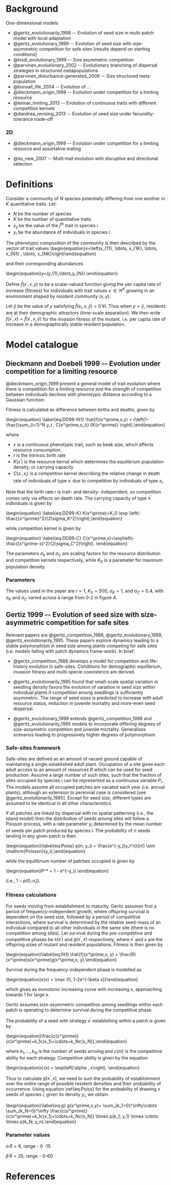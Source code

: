 
# Background


One-dimensional models

* @geritz_evolutionarily_1998 -- Evolution of seed size in multi-patch model with local adaptation
* @geritz_evolutionary_1999 --  Evolution of seed size with size-asymmetric competition for safe sites [results depend on starting conditions]
* @kisdi_evolutionary_1999 --  Size asymmetric competition
* @parvinen_evolutionary_2002 --  Evolutionary branching of dispersal strategies in structured metapopulations
* @parvinen_disturbance-generated_2009 --  Size structured meta population
* @bonsall_life_2004 --  Evolution of ...
* @dieckmann_origin_1999 --  Evolution under competition for a limiting resource
* @leimar_limiting_2013 --  Evolution of continuous traits with different competition kernels
* @dandrea_revising_2013 --  Evolution of seed size under fecundity-tolerance trade-off

### 2D

* @dieckmann_origin_1999 --  Evolution under competition for a limiting resource and assortative mating
- @ito_new_2007 -- Mulit-trait evolution with disruptive and directional selection

# Definitions

Consider a community of $N$ species potentially differing from one
another in $K$ quantitative traits. Let:

- $N$ be the number of species
- $K$ be the number of quantitative traits
- $x_{ij}$ be the value of the $j^{\textrm{th}}$ trait in species $i$
- $y_{i}$ be the abundance of individuals in species $i$ .

The phenotypic composition of the community is then described by the vector
of trait values
\begin{equation}x=\left(x_{11}, \ldots, x_{1K}, \ldots, x_{N1} , \ldots, x_{NK}\right)\end{equation}

and their corresponding abundances

\begin{equation}y=(y_{1},\ldots,y_{N}).\end{equation}

Define $\hat{f}(x^\prime,x, y)$ to be a scalar-valued function giving
the per capita rate of increase (fitness) for individuals with trait values
$x^\prime \in \Re^K$ growing in an environment shaped by resident
community $(x,y)$.

Let $\bar{y}$ be the value of $y$ satisfying $\hat{f}(x_{i},x,\bar{y})=0 \, \forall i$. Thus when $y = \bar{y}$, residents are at their demographic attractors (time-scale separation). We then write
$f(x^\prime,x) = \hat{f}(x^\prime,x, \bar{y})$ for the invasion
fitness of the mutant, i.e. per capita rate of increase in a
demographically stable resident population.

# Model catalogue

## Dieckmann and Doebeli 1999 -- Evolution under competition for a limiting resource

@dieckmann_origin_1999 present a general model of trait evolution where there is competition for a limiting resource and the strength of competition between individuals declines with phenotypic distance according to a Gaussian function:

Fitness is calculated as difference between births and deaths, given by

\begin{equation} \label{eq:DD99-fit1}  \hat{f}(x^\prime,x,y) = r\left(1- \frac{\sum_{i=1}^N y_i \, C(x^\prime,x_i)} {K(x^\prime)} \right),\end{equation}

where

- $x$ is a continuous phenotypic trait, such as beak size, which affects resource consumption.
- $r$ is the intrinsic birth rate
- $K(x^\prime)$ is the resource kernel which determines the equilibrium population density, or carrying capacity
- $C(x^\prime, x_i)$ is a competition kernel describing the relative change in death rate of individuals of type $x^\prime$ due to competition by individuals of type $x_i$.

Note that the birth rate $r$ is trait- and density- independent, so competition comes only via effects on death rate. The carrying capacity of type $x^\prime$ individuals is given by

\begin{equation} \label{eq:DD99-K}
K(x^\prime)=K_0 \exp \left(-\frac{{x^\prime}^2}{2\sigma_K^2}\right),\end{equation}

while competition kernel is given by

\begin{equation} \label{eq:DD99-C}
C(x^\prime,x)=\exp\left(-\frac{(x^\prime-x)^2}{2\sigma_C^2}\right).
\end{equation}

The parameters $\sigma_k$ and $\sigma_C$ are scaling factors for the resource
distribution and competition kernels respectively, while $K_0$ is a parameter for maximum population density.

### Parameters

The values used in the paper are $r=1$, $K_0=500$, $\sigma_K=1$, and $\sigma_C=0.4$, with $\sigma_K$ and $\sigma_C$ varied across a range from 0-2 in figure 4.

## Gertiz 1999 -- Evolution of seed size with size-asymmetric competition for safe sites

Relevant papers are @geritz_competition_1988, @geritz_evolutionary_1999, @geritz_evolutionarily_1995. These papers explore
dynamics leading to a stable polymorphism in seed size among plants
competing for safe sites (i.e. models falling with patch dynamics
frame-work). In brief:

-   @geritz_competition_1988 develops a model for competition and life-history
    evolution in safe-sites. Conditions for demographic equilibrium,
    invasion fitness and multi-specie coexistence are derived.

-   @geritz_evolutionarily_1995 found that small-scale spatial variation in seedling
    density favors the evolution of variation in seed size within
    individual plants if competition among seedlings is sufficiently
    asymmetric. The range of seed sizes is predicted to increase with
    adult resource status, reduction in juvenile mortality and more-even
    seed dispersal.

-   @geritz_evolutionary_1999 extends @geritz_competition_1988 and @geritz_evolutionarily_1995 models to incorporate differing     degrees of size-assymetric competition and juvenile mortality. Generalizes scenarios leading to progressively higher degrees of
    polymorphism.


### Safe-sites framework

Safe-sites are defined as an amount of vacant ground capable of
maintaining a single established adult plant. Occupation of a site gives
each adult access to an amount of resources $R$ which can be used for seed
production. Assume a large number of such sites, such that the fraction
of sites occupied by species i can be represented as a continuous
variable $P_i$. The models assume all occupied patches are vacated each
year (i.e. annual plants), although an extension to perennial case is
considered [see @geritz_evolutionarily_1995]. Except for seed size, different types are assumed to be identical in all other characteristics.

If all patches are linked by dispersal with no spatial patterning
(i.e., the island model) then the distribution of seeds among sites
will follow a Poisson process, with a rate parameter $y_i$ determined
by the mean number of seeds per patch produced by species i. The
probability of $n$ seeds landing in any given patch is then

\begin{equation}\label{eq:Poiss} p(n; y_i) = \frac{e^{-y_i}y_i^n}{n!} \sim \mathrm{Poisson}(y_i),\end{equation}

while the equilibrium number of patches occupied is given by

\begin{equation}P^* = 1 - e^{-y_i}.\end{equation}

(i.e., $1 - p(0;n_i)$).

### Fitness calculations

For seeds moving from establishment to maturity, Geritz assumes first a
period of frequency-independent growth, where offspring survival is
dependent on the seed size, followed by a period of competitive
interactions, where survival is determined by the relative seed-mass of
an individual compared to all other individuals in the same site (there
is no competition among sites). Let survival during the pre-competitive
and competitive phases be $s(x^\prime)$ and $g(x^\prime,x)$ respectively, where $x^\prime$ and $x$ are the offspring sizes of mutant and resident populations. Fitness is then given by

\begin{equation}\label{eq:fit1} \hat{f}(x^\prime,x, y) = \frac{R}{x^\prime}s(x^\prime)g(x^\prime,x, y).\end{equation}

Survival during the frequency-independent phase is modelled as

\begin{equation}s(x) = \max \{0, 1-2e^{-\beta x}\}\end{equation}

which gives as monotonic increasing curve with increasing $x$, approaching
towards 1 for large $x$.

Geritz assumes size-asymmetric competition among seedlings within each
patch is operating to determine survival during the competitive phase.

The probability of a seed with strategy $x^\prime$ establishing within a patch is given by

\begin{equation}\frac{c(x^\prime)}{c(x^\prime)+k_1c(x_1)+\cdots+k_Nc(x_N)},\end{equation}

where $k_1, \ldots, k_N$ is the number of seeds arriving and $c(m)$ is the competitive ability for each strategy. Competitive ability is given by the equation

\begin{equation}c(x) = \exp\left(\alpha \, x\right). \end{equation}


Thus to calculate $g(x^\prime,x)$, we need to sum the probability of
establishment over the entire range of possible resident densities and
their probability of occurrence. Using equation \ref{eq:Poiss} for the probability of drawing $x$ seeds of species $i$, given its
density $y_i$, we obtain

\begin{equation}\label{eq:g} g(x^\prime,x,y)= \sum_{k_1=0}^\infty\cdots \sum_{k_N=0}^\infty  \frac{c(x^\prime)}{c(x^\prime)+k_1c(x_1)+\cdots+k_Nc(x_N)} \times p(k_1; y_1) \times \cdots \times p(k_N; y_n).\end{equation}

### Parameter values

$\alpha \, R=6$, range - 0 -15

$\beta \, R=25$, range - 0-60

# References
